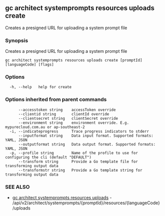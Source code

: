 ## gc architect systemprompts resources uploads create

Creates a presigned URL for uploading a system prompt file

### Synopsis

Creates a presigned URL for uploading a system prompt file

```
gc architect systemprompts resources uploads create [promptId] [languageCode] [flags]
```

### Options

```
  -h, --help   help for create
```

### Options inherited from parent commands

```
      --accesstoken string    accessToken override
      --clientid string       clientId override
      --clientsecret string   clientSecret override
      --environment string    environment override. E.g. mypurecloud.com.au or ap-southeast-2
  -i, --indicateprogress      Trace progress indicators to stderr
      --inputformat string    Data input format. Supported formats: YAML, JSON
      --outputformat string   Data output format. Supported formats: YAML, JSON
  -p, --profile string        Name of the profile to use for configuring the cli (default "DEFAULT")
      --transform string      Provide a Go template file for transforming output data
      --transformstr string   Provide a Go template string for transforming output data
```

### SEE ALSO

* [gc architect systemprompts resources uploads](gc_architect_systemprompts_resources_uploads.html)	 - /api/v2/architect/systemprompts/{promptId}/resources/{languageCode}/uploads


